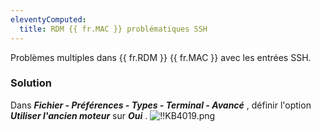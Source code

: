 ```yaml
---
eleventyComputed:
  title: RDM {{ fr.MAC }} problématiques SSH
---
```

Problèmes multiples dans {{ fr.RDM }} {{ fr.MAC }} avec les entrées SSH. 
### Solution 
Dans ***Fichier - Préférences - Types - Terminal - Avancé*** , définir l'option ***Utiliser l'ancien moteur*** sur ***Oui*** . 
![!!KB4019.png](/img/fr/kb/KB4019.png) 

